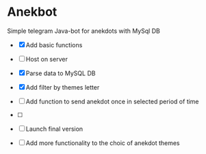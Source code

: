 # Anekbot
Simple telegram Java-bot for anekdots with MySql DB
- [x] Add basic functions
- [ ] Host on server
- [x] Parse data to MySQL DB
- [x] Add filter by themes letter
- [ ] Add function to send anekdot once in selected period of time
- [ ] 
- [ ] Launch final version
- [ ] Add more functionality to the choic of anekdot themes

